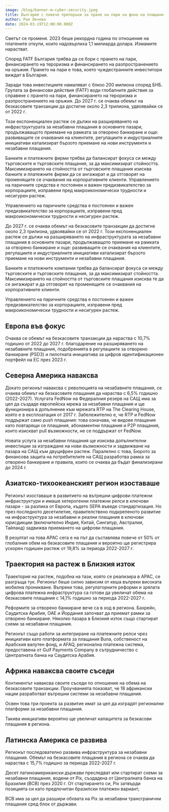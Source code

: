 ```yaml
---
image: /blog/banner-m-cyber-security.jpeg
title: България с повече препоръки за пране на пари на фона на плащанията по света
author: Рая Лечева
date: 2024-03-19T12:00:00.000Z
---
```


Светът се променя. 2023 беше рекордна година по отношение на платените откупи, които надхвърлиха 1,1 милиарда долара. Измамите нарастват.

Според FATF България трябва да се бори с прането на пари, финансирането на тероризма и финансирането на разпространението на оръжия. Прането на пари е това, което чуждестранните инвеститори виждат в България.

Заради това инвестициите намаляват с близо 200 милиона според БНБ. Групата за финансови действия (FATF) води глобалните действия за справяне с прането на пари, финансирането на тероризма и разпространението на оръжия. До 2027 г. се очаква обемът на безкасовите транзакции да достигне около 2,3 трилиона, удвоявайки се от 2022 г.

Този експоненциален растеж се дължи на разширяването на инфраструктурата за незабавни плащания в основните пазари, продължаващото приемане на рамката за отворено банкиране и още: развиващите се очаквания на клиентите, регулациите и индустриалните инициативи катализират бързото приемане на нови инструменти и незабавни плащания.

Банките и платежните фирми трябва да балансират фокуса си между търговските и търговските плащания, за да максимизират стойността. Максимизирането на стойността от търговските плащания изисква банките и платежните фирми да се ангажират и да отговорят на променящите се очаквания на корпоративните клиенти. Управлението на паричните средства е постоянен и важен предизвикателство за корпорациите, изправени пред макроикономически трудности и несигурен растеж.

Управлението на паричните средства е постоянен и важен предизвикателство за корпорациите, изправени пред макроикономически трудности и несигурен растеж.

До 2027 г. се очаква обемът на безкасовите транзакции да достигне около 2,3 трилиона, удвоявайки се от 2022 г. Този експоненциален растеж се дължи на разширяването на инфраструктурата за незабавни плащания в основните пазари, продължаващото приемане на рамката за отворено банкиране и още: развиващите се очаквания на клиентите, регулациите и индустриалните инициативи катализират бързото приемане на нови инструменти и незабавни плащания.

Банките и платежните компании трябва да балансират фокуса си между търговските и търговските плащания, за да максимизират стойността. Максимизирането на стойността от търговските плащания изисква те да се ангажират и да отговорят на променящите се очаквания на корпоративните клиенти.

Управлението на паричните средства е постоянен и важен предизвикателство за корпорациите, изправени пред макроикономически трудности и несигурен растеж.

## Европа във фокус

Очаква се обемът на безкасовите транзакции да нараства с 10,7% годишно от 2022 до 2027 г. благодарение на разширяването на незабавните плащания, подобренията в регулациите за отворено банкиране (PSD3) и пилотната инициатива за цифров идентификационен портфейл на ЕС през 2023 г.

## Северна Америка наваксва

Докато регионът наваксва с революцията на незабавните плащания, се очаква обемът на безкасовите плащания да нараства с 6,5% годишно (2022-2027). Услугата FedNow на Федералния резерв на САЩ има за цел да създаде европейска мрежа за незабавни плащания и ще функционира в допълнение към мрежата RTP на The Clearing House, която е в експлоатация от 2017 г. Забележително е, че RTP и FedNow поддържат само push плащания: това означава, че видове плащания като повтарящи се плащания, абонаментни плащания и P2P плащания, които изискват pull възможности, не се поддържат от FedNow.

Новата услуга за незабавни плащания ще изисква допълнителни инвестиции за изграждане на нови възможности и задвижване на пазара на САЩ към двуцифрен растеж. Паралелно с това, Бюрото за финансова защита на потребителите на САЩ разработва рамка за отворено банкиране и правила, които се очаква да бъдат финализирани до 2024 г.

## Азиатско-тихоокеанският регион изоставаше

Регионът изоставаше в развитието на вътрешни цифрови платежни инфраструктури и имаше хетерогенни платежни релси в ключови пазари - за разлика от Европа, където SEPA въведе стандартизация. Но през последното десетилетие, правителствено подкрепеното развитие на инфраструктура за незабавни и реални плащания в ключови юрисдикции (включително Индия, Китай, Сингапур, Австралия, Тайланд) задвижва приемането на цифрови плащания.

В резултат на това APAC сега е на път да съставлява повече от 50% от глобалния обем на безкасовите плащания и вероятно ще регистрира ускорен годишен растеж от 19,8% за периода 2022-2027 г.

## Траектория на растеж в Близкия изток

Траектория на растеж, подобна на тази, която се реализира в APAC, се разгръща тук. Регионът беше силно зависим от кеша въпреки високата мобилна проникване. Въпреки това, регулаторните реформи и зрялата цифрова платежна инфраструктура са готови да увеличат обема на безкасовите плащания с 14,1% годишно за периода 2022-2027 г.

Реформите за отворено банкиране вече са в ход в региона. Бахрейн, Саудитска Арабия, ОАЕ и Йордания започват да приемат рамки за отворено банкиране. Няколко пазара в Близкия изток също стартират схеми за незабавни плащания.

Регионът също работи за интегриране на платежните релси чрез инициативи като платформата за плащания Buna, собственост на Арабския валутен фонд, и AFAQ, регионална платежна система, предоставена от Gulf Payments Company в сътрудничество с Централната банка на Саудитска Арабия.

## Африка наваксва своите съседи

Континентът наваксва своите съседи по отношение на обема на безкасовите транзакции. Проучванията показват, че 18 африкански нации разработват вътрешни системи за незабавни плащания.

Освен това три проекта за развитие имат за цел да изградят регионални платформи за незабавни плащания.

Такива инициативи вероятно ще увеличат капацитета за безкасови плащания в региона.

## Латинска Америка се развива

Регионът последователно развива инфраструктура за незабавни плащания. Обемът на безкасовите плащания в региона се очаква да нараства с 15,7% годишно за периода 2022-2027 г.

Десет латиноамерикански държави преследват или стартират схеми за незабавни плащания, водени от Pix, създадена от Централната банка на Бразилия (BCB) през 2020 г. От стартирането си, Pix затвърди позицията си като предпочитан бразилски платежен вариант;

BCB има за цел да разшири обхвата на Pix за незабавни трансгранични плащания сред блок от държави.
